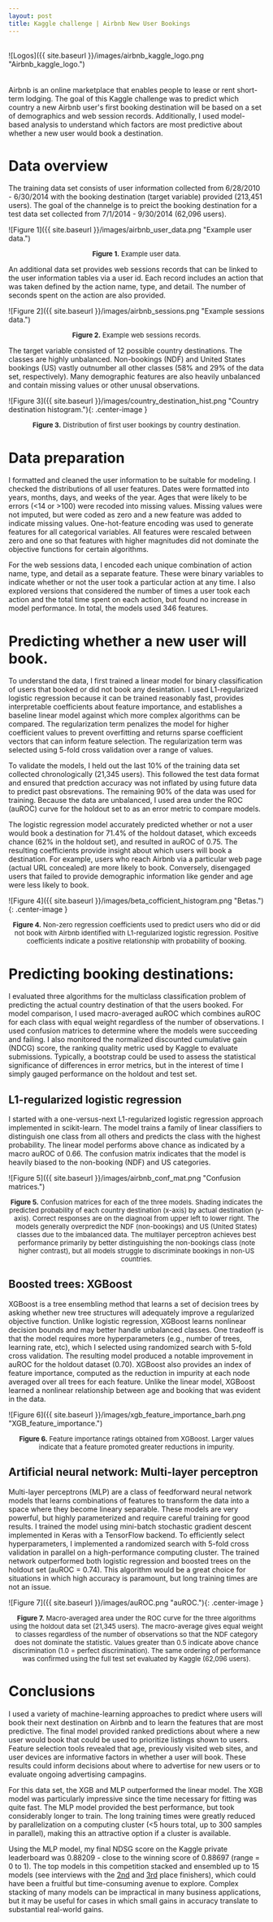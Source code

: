 ```yaml
---
layout: post
title: Kaggle challenge | Airbnb New User Bookings
---
```

<br>
![Logos]({{ site.baseurl }}/images/airbnb_kaggle_logo.png "Airbnb_kaggle_logo.")
<br>
<br>
<br>
Airbnb is an online marketplace that enables people to lease or rent short-term lodging.  The goal of this Kaggle challenge was to predict which country a new Airbnb user's first booking destination will be based on a set of demographics and web session records. Additionally, I used model-based analysis to understand which factors are most predictive about whether a new user would book a destination.

# Data overview

The training data set consists of user information collected from 6/28/2010 - 6/30/2014 with the booking destination (target variable) provided (213,451 users).  The goal of the channelge is to preict the booking destination for a test data set collected from 7/1/2014 - 9/30/2014 (62,096 users).  

![Figure 1]({{ site.baseurl }}/images/airbnb_user_data.png "Example user data.")
<p align="center">
    <font size="2"><b>Figure 1.</b> Example user data.</font>
</p>

An additional data set provides web sessions records that can be linked to the user information tables via a user id.  Each record includes an action that was taken defined by the action name, type, and detail.  The number of seconds spent on the action are also provided.  

![Figure 2]({{ site.baseurl }}/images/airbnb_sessions.png "Example sessions data.")
<p align="center">
    <font size="2"><b>Figure 2.</b> Example web sessions records.</font>
</p>

The target variable consisted of 12 possible country destinations.  The classes are highly unbalanced.  Non-bookings (NDF) and United States bookings (US) vastly outnumber all other classes (58% and 29% of the data set, respectively).  Many demographic features are also heavily unbalanced and contain missing values or other unusal observations.

![Figure 3]({{ site.baseurl }}/images/country_destination_hist.png "Country destination histogram."){: .center-image }
<p align="center">
    <font size="2"><b>Figure 3.</b> Distribution of first user bookings by country destination.</font>
</p>


# Data preparation

I formatted and cleaned the user information to be suitable for modeling.  I checked the distributions of all user features.  Dates were formatted into years, months, days, and weeks of the year.  Ages that were likely to be errors (<14 or >100) were recoded into missing values.  Missing values were not imputed, but were coded as zero and a new feature was added to indicate missing values.  One-hot-feature encoding was used to generate features for all categorical variables.  All features were rescaled between zero and one so that features with higher magnitudes did not dominate the objective functions for certain algorithms.  

For the web sessions data, I encoded each unique combination of action name, type, and detail as a separate feature.  These were binary variables to indicate whether or not the user took a particular action at any time.  I also explored versions that considered the number of times a user took each action and the total time spent on each action, but found no increase in model performance.  In total, the models used 346 features.


# Predicting whether a new user will book.

To understand the data, I first trained a linear model for binary classification of users that booked or did not book any desintation.  I used L1-regularized logistic regression because it can be trained reasonably fast, provides  interpretable coefficients about feature importance, and establishes a baseline linear model against which more complex algorithms can be compared.  The regularization term penalizes the model for higher coefficient values to prevent overfitting and returns sparse coefficient vectors that can inform feature selection.  The regularization term was selected using 5-fold cross validation over a range of values.

To validate the models, I held out the last 10% of the training data set collected chronologically (21,345 users).  This followed the test data format and ensured that predction accuracy was not inflated by using future data to predict past obsrevations.  The remaining 90% of the data was used for training.  Because the data are unbalanced, I used area under the ROC (auROC) curve for the holdout set to as an error metric to compare models.

The logistic regression model accurately predicted whether or not a user would book a destination for 71.4% of the holdout dataset, which exceeds chance (62% in the holdout set), and resulted in auROC of 0.75.  The resulting coefficients provide insight about which users will book a destination. For example, users who reach Airbnb via a particular web page (actual URL concealed) are more likely to book.  Conversely, disengaged users that failed to provide demographic information like gender and age were less likely to book.  

![Figure 4]({{ site.baseurl }}/images/beta_cofficient_histogram.png "Betas."){: .center-image }
<p align="center">
    <font size="2"><b>Figure 4.</b> Non-zero regression coefficients used to predict users who did or did not book with Airbnb identified with L1-regularized logistic regression.  Positive coefficients indicate a positive relationship with probability of booking.  </font>
</p>

# Predicting booking destinations: 

I evaluated three algorithms for the multiclass classification problem of predicting the actual country destination of that the users booked.  For model comparison, I used macro-averaged auROC which combines auROC for each class with equal weight regardless of the number of observations.  I used confusion matrices to determine where the models were succeeding and failing. I also monitored the normalized discounted cumulative gain (NDCG) score, the ranking quality metric used by Kaggle to evaluate submissions. Typically, a bootstrap could be used to assess the statistical significance of differences in error metrics, but in the interest of time I simply gauged performance on the holdout and test set.  

## L1-regularized logistic regression
I started with a one-versus-next L1-regularized logistic regression approach implemented in scikit-learn.  The model trains a family of linear classifiers to distinguish one class from all others and predicts the class with the highest probability.  The linear model performs above chance as indicated by a macro auROC of 0.66.  The confusion matrix indicates that the model is heavily biased to the non-booking (NDF) and US categories.  

![Figure 5]({{ site.baseurl }}/images/airbnb_conf_mat.png "Confusion matrices.")
<p align="center">
<font size="2"><b>Figure 5.</b> Confusion matrices for each of the three models. Shading indicates the predicted probability of each country destination (x-axis) by actual destination (y-axis).  Correct responses are on the diagnoal from upper left to lower right.  The models generally overpredict the NDF (non-bookings) and US (United States) classes due to the imbalanced data.  The multilayer perceptron achieves best performance primarily by better distinguishing the non-bookings class (note higher contrast), but all models struggle to discriminate bookings in non-US countries.
</font>
</p>

## Boosted trees: XGBoost
XGBoost is a tree ensembling method that learns a set of decision trees by asking whether new tree structures will adequately improve a regularized objective function. Unlike logistic regression, XGBoost learns nonlinear decision bounds and may better handle unbalanced classes.  One tradeoff is that the model requires more hyperparameters (e.g., number of trees, learning rate, etc), which I selected using randomized search with 5-fold cross validation.  The resulting model  produced a notable improvement in auROC for the holdout dataset (0.70). XGBoost also provides an index of feature importance, computed as the reduction in impurity at each node averaged over all trees for each feature.  Unlike the linear model, XGBoost learned a nonlinear relationship between age and booking that was evident in the data.

![Figure 6]({{ site.baseurl }}/images/xgb_feature_importance_barh.png "XGB_feature_importance.")
<p align="center">
    <font size="2"><b>Figure 6.</b> Feature importance ratings obtained from XGBoost.  Larger values indicate that a feature promoted greater reductions in impurity.  </font>
</p>

## Artificial neural network: Multi-layer perceptron
Multi-layer perceptrons (MLP) are a class of feedforward neural network models that learns combinations of features to transform the data into a space where they become lineary separable.  These models are very powerful, but  highly parameterized and require careful training for good results.  I trained the model using mini-batch stochastic gradient descent implemented in Keras with a TensorFlow backend.  To efficiently select hyperparameters, I implemented a randomized search with 5-fold cross validation in parallel on a high-performance computing cluster.  The trained network outperformed both logistic regression and boosted trees on the holdout set (auROC = 0.74).  This algorithm would be a great choice for situations in which high accuracy is paramount, but long training times are not an issue.  

![Figure 7]({{ site.baseurl }}/images/auROC.png "auROC."){: .center-image }
<p align="center">
<font size="2"><b>Figure 7.</b> Macro-averaged area under the ROC curve for the three algorithms using the holdout data set (21,345 users).  The macro-average gives equal weight to classes regardless of the number of observations so that the NDF category does not dominate the statistic. Values greater than 0.5 indicate above chance discrimination (1.0 = perfect discrimination).  The same ordering of performance was confirmed using the full test set evaluated by Kaggle (62,096 users).  </font>
</p>

# Conclusions

I used a variety of machine-learning approaches to predict where users will book their next destination on Airbnb and to learn the features that are most predictive.  The final model provided ranked predictions about where a new user would book that could be used to prioritize listings shown to users.  Feature selection tools revealed that age, previously visited web sites, and user devices are informative factors in whether a user will book.  These results could inform decisions about where to advertise for new users or to evaluate ongoing advertising campagins.

For this data set, the XGB and MLP outperformed the linear model.  The XGB model was particularly impressive since the time necessary for fitting was quite fast.  The MLP model provided the best performance, but took considerably longer to train.  The long training times were greatly reduced by parallelization on a computing cluster (<5 hours total, up to 300 samples in parallel), making this an attractive option if a cluster is available.

Using the MLP model, my final NDSG score on the Kaggle private leaderboard was 0.88209 - close to the winning score of 0.88697 (range = 0 to 1).  The top models in this competition stacked and ensembled up to 15 models (see interviews with the [2nd](http://blog.kaggle.com/2016/03/17/airbnb-new-user-bookings-winners-interview-2nd-place-keiichi-kuroyanagi-keiku/) and [3rd](http://blog.kaggle.com/2016/03/07/airbnb-new-user-bookings-winners-interview-3rd-place-sandro-vega-pons/) place finishers), which could have been a fruitful but time-consuming avenue to explore.  Complex stacking of many models can be impractical in many business applications, but it may be useful for cases in which small gains in accuracy translate to substantial real-world gains.













